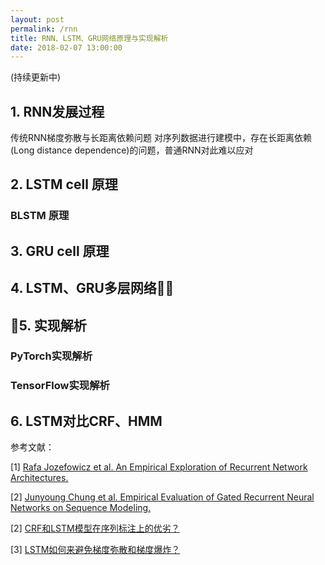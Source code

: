 ```yaml
---
layout: post
permalink: /rnn
title: RNN、LSTM、GRU网络原理与实现解析
date: 2018-02-07 13:00:00
---
```


(持续更新中)

## 1. RNN发展过程
传统RNN梯度弥散与长距离依赖问题
对序列数据进行建模中，存在长距离依赖(Long distance dependence)的问题，普通RNN对此难以应对

## 2. LSTM cell 原理
### BLSTM 原理
## 3. GRU cell 原理

## 4. LSTM、GRU多层网络
## 5. 实现解析
### PyTorch实现解析

### TensorFlow实现解析

## 6. LSTM对比CRF、HMM

参考文献：

[1] [Rafa Jozefowicz et al. An Empirical Exploration of Recurrent Network Architectures.](http://proceedings.mlr.press/v37/jozefowicz15.pdf)

[2] [Junyoung Chung et al. Empirical Evaluation of Gated Recurrent Neural Networks on Sequence Modeling.](https://arxiv.org/pdf/1412.3555.pdf)

[2] [CRF和LSTM模型在序列标注上的优劣？](https://www.zhihu.com/question/46688107)

[3] [LSTM如何来避免梯度弥散和梯度爆炸？](https://www.zhihu.com/question/34878706)
